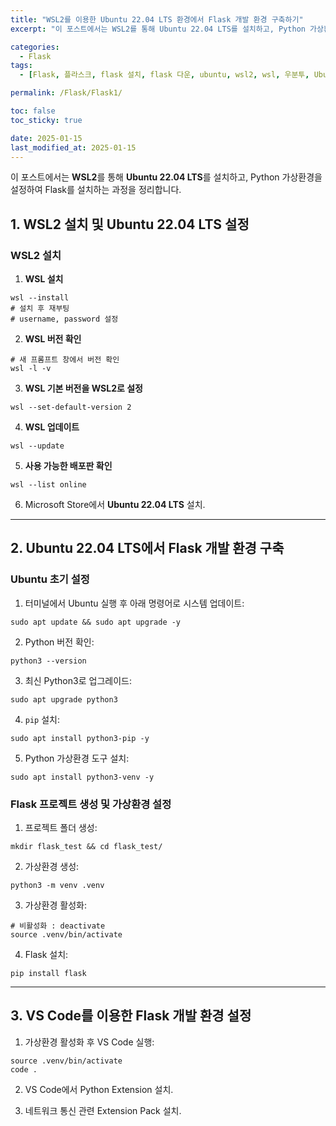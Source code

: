 ```yaml
---
title: "WSL2를 이용한 Ubuntu 22.04 LTS 환경에서 Flask 개발 환경 구축하기"
excerpt: "이 포스트에서는 WSL2를 통해 Ubuntu 22.04 LTS를 설치하고, Python 가상환경을 설정하여 Flask를 설치하는 과정을 정리합니다. "

categories:
  - Flask
tags:
  - [Flask, 플라스크, flask 설치, flask 다운, ubuntu, wsl2, wsl, 우분투, Ubuntu 22.04 ]

permalink: /Flask/Flask1/

toc: false
toc_sticky: true

date: 2025-01-15
last_modified_at: 2025-01-15
---
```


이 포스트에서는 **WSL2**를 통해 **Ubuntu 22.04 LTS**를 설치하고, Python 가상환경을 설정하여 Flask를 설치하는 과정을 정리합니다.

## 1. WSL2 설치 및 Ubuntu 22.04 LTS 설정

### WSL2 설치
1. **WSL 설치**
```
wsl --install
# 설치 후 재부팅
# username, password 설정
```
2. **WSL 버전 확인**
```
# 새 프롬프트 창에서 버전 확인
wsl -l -v
```
3. **WSL 기본 버전을 WSL2로 설정**
```
wsl --set-default-version 2
```
4. **WSL 업데이트**
```
wsl --update
```
5. **사용 가능한 배포판 확인**
```
wsl --list online
```
6. Microsoft Store에서 **Ubuntu 22.04 LTS** 설치.

---

## 2. Ubuntu 22.04 LTS에서 Flask 개발 환경 구축

### Ubuntu 초기 설정
1. 터미널에서 Ubuntu 실행 후 아래 명령어로 시스템 업데이트:
```
sudo apt update && sudo apt upgrade -y
```
2. Python 버전 확인:
```
python3 --version
```
3. 최신 Python3로 업그레이드:
```
sudo apt upgrade python3
```
4. `pip` 설치:
```
sudo apt install python3-pip -y
```
5. Python 가상환경 도구 설치:
```
sudo apt install python3-venv -y
```
### Flask 프로젝트 생성 및 가상환경 설정

1. 프로젝트 폴더 생성:
```
mkdir flask_test && cd flask_test/
```
2. 가상환경 생성:
```
python3 -m venv .venv
```
3. 가상환경 활성화:
```
# 비활성화 : deactivate
source .venv/bin/activate
```
4. Flask 설치:
```
pip install flask
```
---

## 3. VS Code를 이용한 Flask 개발 환경 설정

1. 가상환경 활성화 후 VS Code 실행:
 ```
 source .venv/bin/activate
 code .
 ```
2. VS Code에서 Python Extension 설치.

3. 네트워크 통신 관련 Extension Pack 설치.
